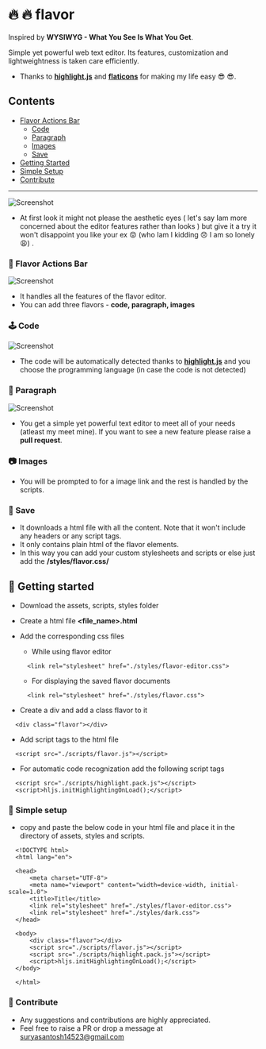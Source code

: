 # :fire: :fire: flavor
 Inspired by **WYSIWYG - What You See Is What You Get**.
 
 Simple yet powerful web text editor. Its features, customization and lightweightness is taken care efficiently.

* Thanks to **[highlight.js](https://highlightjs.org/)** and **[flaticons](https://www.flaticon.com/)** for making my life easy :sunglasses: :sunglasses:.

## Contents
  * [Flavor Actions Bar](#wrench-flavor-actions-bar)
    * [Code](#joystick-code)
    * [Paragraph](#memo-paragraph)
    * [Images](#camera-images)
    * [Save](#floppy_disk-save)
  * [Getting Started](#tada-getting-started)
  * [Simple Setup](#star2-simple-setup)
  * [Contribute](#handshake-contribute)
  
  ----
![Screenshot](https://user-images.githubusercontent.com/35530053/93792697-7b56e980-fc53-11ea-8eb2-1b2eeb0cef2a.png)

* At first look it might not please the aesthetic eyes ( let's say Iam more concerned about the editor features rather than looks ) 
 but give it a try it won't disappoint you like your ex :rage: (who Iam I kidding :disappointed: I am so lonely :weary:) .

### :wrench: Flavor Actions Bar

![Screenshot](https://user-images.githubusercontent.com/35530053/93791424-d4be1900-fc51-11ea-8d39-422bee47f7f2.png)

 * It handles all the features of the flavor editor.
 * You can add three flavors - **code, paragraph, images**

### :joystick: Code
  
![Screenshot](https://user-images.githubusercontent.com/35530053/93791544-033bf400-fc52-11ea-9952-4ed5b3f8488c.png)

* The code will be automatically detected thanks to **[highlight.js](https://highlightjs.org/)** and you choose the programming language (in case the code is not detected) 

### :memo: Paragraph

![Screenshot](https://user-images.githubusercontent.com/35530053/93791692-2c5c8480-fc52-11ea-8d0f-74c5a7da7755.png)

* You get a simple yet powerful text editor to meet all of your needs (atleast my meet mine). If you want to see a new feature please raise a **pull request**.

### :camera: Images

* You will be prompted to for a image link and the rest is handled by the scripts.

### :floppy_disk: Save

* It downloads a html file with all the content. Note that it won't include any headers or any script tags.
* It only contains plain html of the flavor elements.
* In this way you can add your custom stylesheets and scripts or else just add the **/styles/flavor.css/**

## :tada: Getting started

* Download the assets, scripts, styles folder

* Create a html file **<file_name>.html** 

* Add the corresponding css files 
  * While using flavor editor
  ```
    <link rel="stylesheet" href="./styles/flavor-editor.css">
  ```
  * For displaying the saved flavor documents
  
  ```
    <link rel="stylesheet" href="./styles/flavor.css">
  ```
  
* Create a div and add a class flavor to it

```
  <div class="flavor"></div>  
```

* Add script tags to the html file

```
  <script src="./scripts/flavor.js"></script>
```

* For automatic code recognization add the following script tags

```
  <script src="./scripts/highlight.pack.js"></script>
  <script>hljs.initHighlightingOnLoad();</script>
```

### :star2: Simple setup

* copy and paste the below code in your html file and place it in the directory of assets, styles and scripts.

```
  <!DOCTYPE html>
  <html lang="en">

  <head>
      <meta charset="UTF-8">
      <meta name="viewport" content="width=device-width, initial-scale=1.0">
      <title>Title</title>
      <link rel="stylesheet" href="./styles/flavor-editor.css">
      <link rel="stylesheet" href="./styles/dark.css">
  </head>

  <body>
      <div class="flavor"></div>
      <script src="./scripts/flavor.js"></script>
      <script src="./scripts/highlight.pack.js"></script>
      <script>hljs.initHighlightingOnLoad();</script>
  </body>

  </html>
```

### :handshake: Contribute

  * Any suggestions and contributions are highly appreciated.
  * Feel free to raise a PR or drop a message at suryasantosh14523@gmail.com
  
